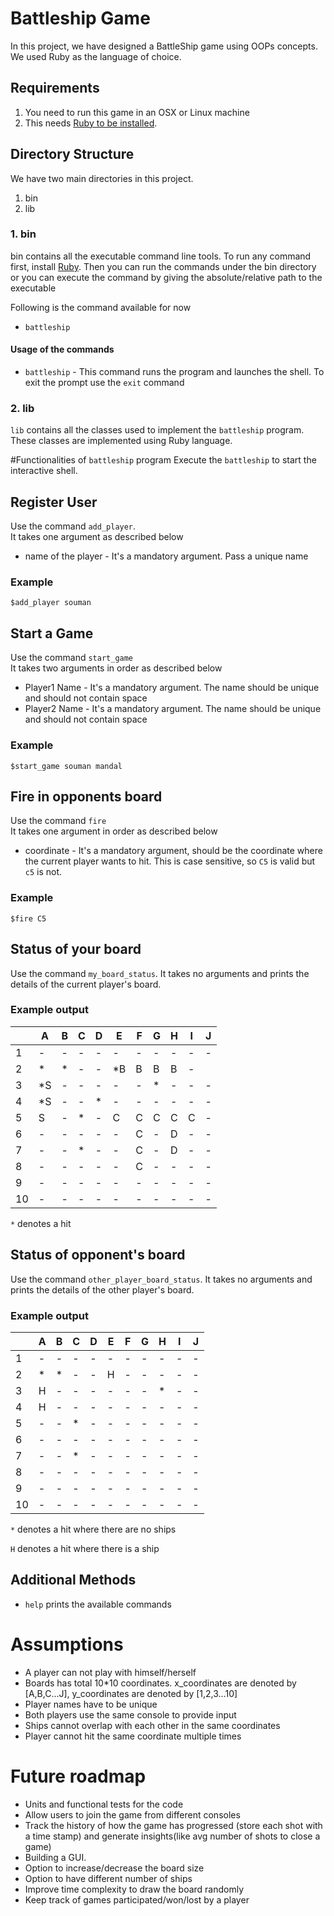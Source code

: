 # Battleship Game
In this project, we have designed a BattleShip game using OOPs concepts. We used Ruby as the language of choice.

## Requirements
1. You need to run this game in an OSX or Linux machine
2. This needs [Ruby to be installed](https://www.ruby-lang.org/en/documentation/installation/).

## Directory Structure
We have two main directories in this project.

1. bin
2. lib

### 1. bin

bin contains all the executable command line tools. To run any command first, install [Ruby](https://www.ruby-lang.org/en/documentation/installation/). Then you can run the commands under the bin directory or you can execute the command by giving the absolute/relative path to the executable

Following is the command available for now

* `battleship`

#### Usage of the commands

* `battleship` - This command runs the program and launches the shell. To exit the prompt use the `exit` command

### 2. lib
`lib` contains all the classes used to implement the `battleship` program. These classes are implemented using Ruby language.


#Functionalities of `battleship` program
Execute the `battleship` to start the interactive shell.

## Register User

Use the command `add_player`.  
It takes one argument as described below

* name of the player - It's a mandatory argument. Pass a unique name

### Example
```
$add_player souman
```

## Start a Game

Use the command `start_game`  
It takes two arguments in order as described below

* Player1 Name - It's a mandatory argument. The name should  be unique and should not contain space
* Player2 Name - It's a mandatory argument. The name should  be unique and should not contain space

### Example
```
$start_game souman mandal
```

## Fire in opponents board

Use the command `fire`  
It takes one argument in order as described below

* coordinate - It's a mandatory argument, should be the coordinate where the current player wants to hit. This is case sensitive, so `C5` is valid but `c5` is not.

### Example
```
$fire C5
```

## Status of your board

Use the command `my_board_status`. It takes no arguments and prints the details of the current player's board.

### Example output


|    	| A  	| B 	| C 	| D 	| E  	| F 	| G 	| H 	| I 	| J 	|
|----	|----	|---	|---	|---	|----	|---	|---	|---	|---	|---	|
| 1  	| -  	| - 	| - 	| - 	| -  	| - 	| - 	| - 	| - 	| - 	|
| 2  	| *  	| * 	| - 	| - 	| *B 	| B 	| B 	| B 	| - 	|   	|
| 3  	| *S 	| - 	| - 	| - 	| -  	| - 	| * 	| - 	| - 	| - 	|
| 4  	| *S 	| - 	| - 	| * 	| -  	| - 	| - 	| - 	| - 	| - 	|
| 5  	| S  	| - 	| * 	| - 	| C  	| C 	| C 	| C 	| C 	| - 	|
| 6  	| -  	| - 	| - 	| - 	| -  	| C 	| - 	| D 	| - 	| - 	|
| 7  	| -  	| - 	| * 	| - 	| -  	| C 	| - 	| D 	| - 	| - 	|
| 8  	| -  	| - 	| - 	| - 	| -  	| C 	| - 	| - 	| - 	| - 	|
| 9  	| -  	| - 	| - 	| - 	| -  	| - 	| - 	| - 	| - 	| - 	|
| 10 	| -  	| - 	| - 	| - 	| -  	| - 	| - 	| - 	| - 	| - 	|

`*` denotes a hit

## Status of opponent's board

Use the command `other_player_board_status`. It takes no arguments and prints the details of the other player's board.

### Example output

|    	| A 	| B 	| C 	| D 	| E 	| F 	| G 	| H 	| I 	| J 	|
|----	|---	|---	|---	|---	|---	|---	|---	|---	|---	|---	|
| 1  	| - 	| - 	| - 	| - 	| - 	| - 	| - 	| - 	| - 	| - 	|
| 2  	| * 	| * 	| - 	| - 	| H 	| - 	| - 	| - 	| - 	| - 	|
| 3  	| H 	| - 	| - 	| - 	| - 	| - 	| - 	| * 	| - 	| - 	|
| 4  	| H 	| - 	| - 	| - 	| - 	| - 	| - 	| - 	| - 	| - 	|
| 5  	| - 	| - 	| * 	| - 	| - 	| - 	| - 	| - 	| - 	| - 	|
| 6  	| - 	| - 	| - 	| - 	| - 	| - 	| - 	| - 	| - 	| - 	|
| 7  	| - 	| - 	| * 	| - 	| - 	| - 	| - 	| - 	| - 	| - 	|
| 8  	| - 	| - 	| - 	| - 	| - 	| - 	| - 	| - 	| - 	| - 	|
| 9  	| - 	| - 	| - 	| - 	| - 	| - 	| - 	| - 	| - 	| - 	|
| 10 	| - 	| - 	| - 	| - 	| - 	| - 	| - 	| - 	| - 	| - 	|

`*` denotes a hit where there are no ships

`H` denotes a hit where there is a ship 

## Additional Methods

* `help` prints the available commands


# Assumptions
* A player can not play with himself/herself
* Boards has total 10*10 coordinates. x_coordinates are denoted by [A,B,C...J], y_coordinates are denoted by [1,2,3...10]
* Player names have to be unique
* Both players use the same console to provide input
* Ships cannot overlap with each other in the same coordinates
* Player cannot hit the same coordinate multiple times


# Future roadmap
* Units and functional tests for the code
* Allow users to join the game from different consoles
* Track the history of how the game has progressed (store each shot with a time stamp) and generate insights(like avg number of shots to close a game)
* Building a GUI.
* Option to increase/decrease the board size
* Option to have different number of ships
* Improve time complexity to draw the board randomly
* Keep track of games participated/won/lost by a player
